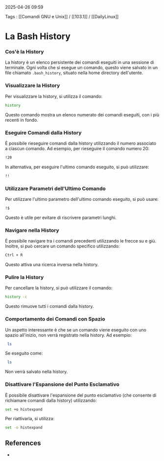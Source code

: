 2025-04-26 09:59

Tags : [[Comandi GNU e Unix]] / [[103.1]] / [[DailyLinux]]

# La Bash History

### Cos'è la History
La history è un elenco persistente dei comandi eseguiti in una sessione di terminale. Ogni volta che si esegue un comando, questo viene salvato in un file chiamato `.bash_history`, situato nella home directory dell'utente.

### Visualizzare la History
Per visualizzare la history, si utilizza il comando:
```bash
history
```
Questo comando mostra un elenco numerato dei comandi eseguiti, con i più recenti in fondo.

### Eseguire Comandi dalla History
È possibile rieseguire comandi dalla history utilizzando il numero associato a ciascun comando. Ad esempio, per rieseguire il comando numero 20:
```bash
!20
```
In alternativa, per eseguire l'ultimo comando eseguito, si può utilizzare:
```bash
!!
```

### Utilizzare Parametri dell'Ultimo Comando
Per utilizzare l'ultimo parametro dell'ultimo comando eseguito, si può usare:
```bash
!$
```
Questo è utile per evitare di riscrivere parametri lunghi.

### Navigare nella History
È possibile navigare tra i comandi precedenti utilizzando le frecce su e giù. Inoltre, si può cercare un comando specifico utilizzando:
```bash
Ctrl + R
```
Questo attiva una ricerca inversa nella history.

### Pulire la History
Per cancellare la history, si può utilizzare il comando:
```bash
history -c
```
Questo rimuove tutti i comandi dalla history.

### Comportamento dei Comandi con Spazio
Un aspetto interessante è che se un comando viene eseguito con uno spazio all'inizio, non verrà registrato nella history. Ad esempio:
```bash
 ls
```
Se eseguito come:
```bash
 ls
```
Non verrà salvato nella history.

### Disattivare l'Espansione del Punto Esclamativo
È possibile disattivare l'espansione del punto esclamativo (che consente di richiamare comandi dalla history) utilizzando:
```bash
set +o histexpand
```
Per riattivarla, si utilizza:
```bash
set -o histexpand
```

## References

- 